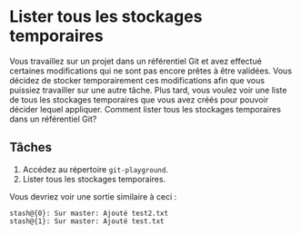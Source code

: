 # Lister tous les stockages temporaires

Vous travaillez sur un projet dans un référentiel Git et avez effectué certaines modifications qui ne sont pas encore prêtes à être validées. Vous décidez de stocker temporairement ces modifications afin que vous puissiez travailler sur une autre tâche. Plus tard, vous voulez voir une liste de tous les stockages temporaires que vous avez créés pour pouvoir décider lequel appliquer. Comment lister tous les stockages temporaires dans un référentiel Git?

## Tâches

1. Accédez au répertoire `git-playground`.
2. Lister tous les stockages temporaires.

Vous devriez voir une sortie similaire à ceci :

```
stash@{0}: Sur master: Ajouté test2.txt
stash@{1}: Sur master: Ajouté test.txt
```
